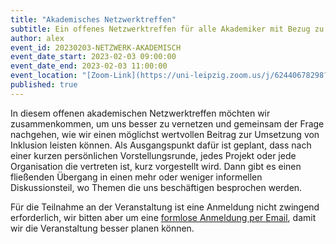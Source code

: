 ```yaml
---
title: "Akademisches Netzwerktreffen"
subtitle: Ein offenes Netzwerktreffen für alle Akademiker mit Bezug zu Inklusion.
author: alex
event_id: 20230203-NETZWERK-AKADEMISCH
event_date_start: 2023-02-03 09:00:00
event_date_end: 2023-02-03 11:00:00
event_location: "[Zoom-Link](https://uni-leipzig.zoom.us/j/62440678298?pwd=MmxucjBSejdlZEVacitCekVoNGMwQT09)"
published: true
---
```


In diesem offenen akademischen Netzwerktreffen möchten wir zusammenkommen, um uns besser zu vernetzen und gemeinsam der Frage nachgehen, wie wir einen möglichst wertvollen Beitrag zur Umsetzung von Inklusion leisten können. Als Ausgangspunkt dafür ist geplant, dass nach einer kurzen persönlichen Vorstellungsrunde, jedes Projekt oder jede Organisation die vertreten ist, kurz vorgestellt wird. Dann gibt es einen fließenden Übergang in einen mehr oder weniger informellen Diskussionsteil, wo Themen die uns beschäftigen besprochen werden.

Für die Teilnahme an der Veranstaltung ist eine Anmeldung nicht zwingend erforderlich, wir bitten aber um eine [formlose Anmeldung per Email](mailto:sekretariat@inklusion.network), damit wir die Veranstaltung besser planen können. 